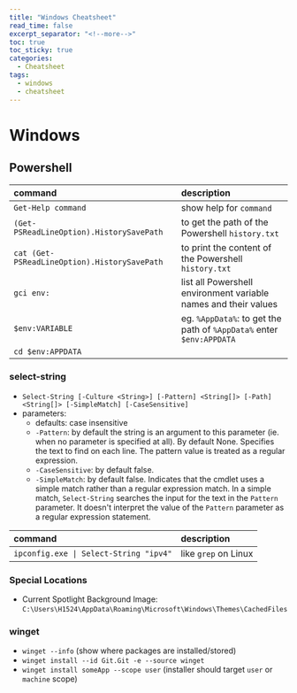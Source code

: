 ```yaml
---
title: "Windows Cheatsheet"
read_time: false
excerpt_separator: "<!--more-->"
toc: true
toc_sticky: true
categories:
  - Cheatsheet
tags:
  - windows
  - cheatsheet
---
```


# Windows

## Powershell

| command                                      | description                                                          |
| :------------------------------------------- | :------------------------------------------------------------------- |
| `Get-Help command`                           | show help for `command`                                              |
| `(Get-PSReadLineOption).HistorySavePath`     | to get the path of the Powershell `history.txt`                      |
| `cat (Get-PSReadLineOption).HistorySavePath` | to print the content of the Powershell `history.txt`                 |
| `gci env:`                                   | list all Powershell environment variable names and their values      |
| `$env:VARIABLE`                              | eg. `%AppData%`: to get the path of `%AppData%` enter `$env:APPDATA` |
| `cd $env:APPDATA`                            |

### select-string

- `Select-String [-Culture <String>] [-Pattern] <String[]> [-Path] <String[]> [-SimpleMatch] [-CaseSensitive]`
- parameters:
  - defaults: case insensitive
  - `-Pattern`: by default the string is an argument to this parameter (ie. when no parameter is specified at all). By default None. Specifies the text to find on each line. The pattern value is treated as a regular expression.
  - `-CaseSensitive`: by default false.
  - `-SimpleMatch`: by default false. Indicates that the cmdlet uses a simple match rather than a regular expression match. In a simple match, `Select-String` searches the input for the text in the `Pattern` parameter. It doesn't interpret the value of the `Pattern` parameter as a regular expression statement.

| command                                | description          |
| :------------------------------------- | :------------------- |
| `ipconfig.exe \| Select-String "ipv4"` | like `grep` on Linux |

### Special Locations

- Current Spotlight Background Image: `C:\Users\H1524\AppData\Roaming\Microsoft\Windows\Themes\CachedFiles`

### winget

- `winget --info` (show where packages are installed/stored)
- `winget install --id Git.Git -e --source winget`
- `winget install someApp --scope user` (installer should target `user` or `machine` scope)
